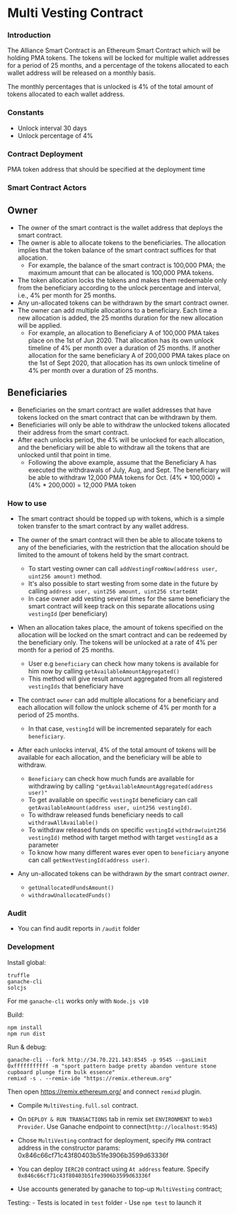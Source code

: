 # Multi Vesting Contract

### Introduction
The Alliance Smart Contract is an Ethereum Smart Contract which will be holding PMA tokens. The tokens will be locked for multiple wallet addresses for a period of 25 months, and a percentage of the tokens allocated to each wallet address will be released on a monthly basis. 

The monthly percentages that is unlocked is 4% of the total amount of tokens allocated to each wallet address.

### Constants
- Unlock interval 30 days
- Unlock percentage of 4%

### Contract Deployment
PMA token address that should be specified at the deployment time 

### Smart Contract Actors

## Owner
- The owner of the smart contract is the wallet address that deploys the smart contract.
- The owner is able to allocate tokens to the beneficiaries. The allocation implies that the token balance of the smart contract suffices for that allocation.
    - For example, the balance of the smart contract is 100,000 PMA; the maximum amount that can be allocated is 100,000 PMA tokens.
- The token allocation locks the tokens and makes them redeemable only from the beneficiary according to the unlock percentage and interval, i.e., 4% per month for 25 months.
- Any un-allocated tokens can be withdrawn by the smart contract owner.
- The owner can add multiple allocations to a beneficiary. Each time a new allocation is added, the 25 months duration for the new allocation will be applied.
    - For example, an allocation to Beneficiary A of 100,000 PMA takes place on the 1st of Jun 2020. That allocation has its own unlock timeline of 4% per month over a duration of 25 months. If another allocation for the same beneficiary A of 200,000 PMA takes place on the 1st of Sept 2020, that allocation has its own unlock timeline of 4% per month over a duration of 25 months. 

## Beneficiaries
- Beneficiaries on the smart contract are wallet addresses that have tokens locked on the smart contract that can be withdrawn by them.
- Beneficiaries will only be able to withdraw the unlocked tokens allocated their address from the smart contract.
- After each unlocks period, the 4% will be unlocked for each allocation, and the beneficiary will be able to withdraw all the tokens that are unlocked until that point in time.
    - Following the above example, assume that the Beneficiary A has executed the withdrawals of July, Aug, and Sept. The beneficiary will be able to withdraw 12,000 PMA tokens for Oct. 
  (4% * 100,000) + (4% * 200,000) = 12,000 PMA token  

### How to use

- The smart contract should be topped up with tokens, which is a simple token transfer to the smart contract by any wallet address.
- The owner of the smart contract will then be able to allocate tokens to any of the beneficiaries, with the restriction that the allocation should be limited to the amount of tokens held by the smart contract.
    - To start vesting owner can call `addVestingFromNow(address user, uint256 amount)` method.
    - It's also possible to start westing from some date in the future by calling `address user, uint256 amount, uint256 startedAt`
    - In case owner add vesting several times for the same beneficiary the smart contract will keep track on this separate allocations using `vestingId` (per beneficiary)

- When an allocation takes place, the amount of tokens specified on the allocation will be locked on the smart contract and can be redeemed by the beneficiary only. The tokens will be unlocked at a rate of 4% per month for a period of 25 months.
    - User e.g `beneficiary` can check how many tokens is available for him now by calling `getAvailableAmountAggregated()`    
    - This method will give result amount aggregated from all registered `vestingIds` that beneficiary have
- The contract `owner` can add multiple allocations for a beneficiary and each allocation will follow the unlock scheme of 4% per month for a period of 25 months.
    - In that case, `vestingId` will be incremented separately for each `beneficiary`. 
- After each unlocks interval, 4% of the total amount of tokens will be available for each allocation, and the beneficiary will be able to withdraw. 
    - `Beneficiary` can check how much funds are available for withdrawing by calling `"getAvailableAmountAggregated(address user)"` 
    - To get available on specific `vestingId` beneficiary can call `getAvailableAmount(address user, uint256 vestingId)`. 
    - To withdraw released funds beneficiary needs to call `withdrawAllAvailable()` 
    - To withdraw released funds on specific `vestingId` `withdraw(uint256 vestingId)` method with target method with target `vestingId` as a parameter
    - To know how many different wares ever open to `beneficiary` anyone can call `getNextVestingId(address user)`.
- Any un-allocated tokens can be withdrawn *by* the smart contract *owner*.
    - `getUnallocatedFundsAmount()`
    - `withdrawUnallocatedFunds()`  

### Audit
- You can find audit reports in `/audit` folder 

### Development
Install global:
```
truffle
ganache-cli
solcjs
```
For me `ganache-cli` works only with `Node.js v10`

Build:
```
npm install
npm run dist
```
Run & debug:
```
ganache-cli --fork http://34.70.221.143:8545 -p 9545 --gasLimit 0xfffffffffff -m "sport pattern badge pretty abandon venture stone cupboard plunge firm bulk essence"
remixd -s . --remix-ide "https://remix.ethereum.org"
```
Then open https://remix.ethereum.org/ and connect `remixd` plugin.
 
- Compile `MultiVesting.full.sol` contract.

- On `DEPLOY & RUN TRANSACTIONS` tab in remix set `ENVIRONMENT` to `Web3 Provider`.
Use Ganache endpoint to connect(`http://localhost:9545`)

- Chose `MultiVesting` contract for deployment, specify `PMA` contract address in the constructor params: 0x846c66cf71c43f80403b51fe3906b3599d63336f
- You can deploy `IERC20` contract using `At address` feature. Specify `0x846c66cf71c43f80403b51fe3906b3599d63336f`
- Use accounts generated by ganache to top-up `MultiVesting` contract;

Testing:
    - Tests is located in `test` folder
    - Use `npm test` to launch it 

